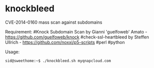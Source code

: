 knockbleed
==========

CVE-2014-0160 mass scan against subdomains

Requirement:
#Knock Subdomain Scan by Gianni 'guelfoweb' Amato - https://github.com/guelfoweb/knock
#check-ssl-heartbleed by Steffen Ullrich - https://github.com/noxxi/p5-scripts
#perl
#python

Usage:

    sid@sweethome:~$ ./knockbleed.sh myqnapcloud.com
